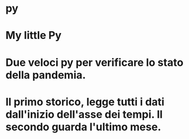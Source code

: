 # py
# My little Py
# Due veloci py per verificare lo stato della pandemia.
# Il primo storico, legge tutti i dati dall'inizio dell'asse dei tempi. Il secondo guarda l'ultimo mese.
